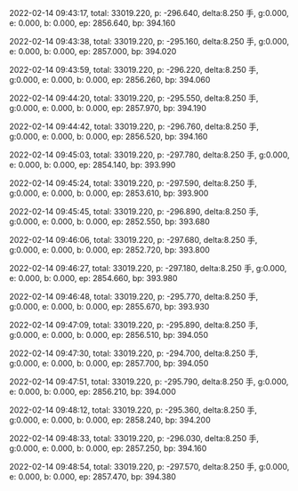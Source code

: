 2022-02-14 09:43:17, total: 33019.220, p: -296.640, delta:8.250 手, g:0.000, e: 0.000, b: 0.000, ep: 2856.640, bp: 394.160

2022-02-14 09:43:38, total: 33019.220, p: -295.160, delta:8.250 手, g:0.000, e: 0.000, b: 0.000, ep: 2857.000, bp: 394.020

2022-02-14 09:43:59, total: 33019.220, p: -296.220, delta:8.250 手, g:0.000, e: 0.000, b: 0.000, ep: 2856.260, bp: 394.060

2022-02-14 09:44:20, total: 33019.220, p: -295.550, delta:8.250 手, g:0.000, e: 0.000, b: 0.000, ep: 2857.970, bp: 394.190

2022-02-14 09:44:42, total: 33019.220, p: -296.760, delta:8.250 手, g:0.000, e: 0.000, b: 0.000, ep: 2856.520, bp: 394.160

2022-02-14 09:45:03, total: 33019.220, p: -297.780, delta:8.250 手, g:0.000, e: 0.000, b: 0.000, ep: 2854.140, bp: 393.990

2022-02-14 09:45:24, total: 33019.220, p: -297.590, delta:8.250 手, g:0.000, e: 0.000, b: 0.000, ep: 2853.610, bp: 393.900

2022-02-14 09:45:45, total: 33019.220, p: -296.890, delta:8.250 手, g:0.000, e: 0.000, b: 0.000, ep: 2852.550, bp: 393.680

2022-02-14 09:46:06, total: 33019.220, p: -297.680, delta:8.250 手, g:0.000, e: 0.000, b: 0.000, ep: 2852.720, bp: 393.800

2022-02-14 09:46:27, total: 33019.220, p: -297.180, delta:8.250 手, g:0.000, e: 0.000, b: 0.000, ep: 2854.660, bp: 393.980

2022-02-14 09:46:48, total: 33019.220, p: -295.770, delta:8.250 手, g:0.000, e: 0.000, b: 0.000, ep: 2855.670, bp: 393.930

2022-02-14 09:47:09, total: 33019.220, p: -295.890, delta:8.250 手, g:0.000, e: 0.000, b: 0.000, ep: 2856.510, bp: 394.050

2022-02-14 09:47:30, total: 33019.220, p: -294.700, delta:8.250 手, g:0.000, e: 0.000, b: 0.000, ep: 2857.700, bp: 394.050

2022-02-14 09:47:51, total: 33019.220, p: -295.790, delta:8.250 手, g:0.000, e: 0.000, b: 0.000, ep: 2856.210, bp: 394.000

2022-02-14 09:48:12, total: 33019.220, p: -295.360, delta:8.250 手, g:0.000, e: 0.000, b: 0.000, ep: 2858.240, bp: 394.200

2022-02-14 09:48:33, total: 33019.220, p: -296.030, delta:8.250 手, g:0.000, e: 0.000, b: 0.000, ep: 2857.250, bp: 394.160

2022-02-14 09:48:54, total: 33019.220, p: -297.570, delta:8.250 手, g:0.000, e: 0.000, b: 0.000, ep: 2857.470, bp: 394.380